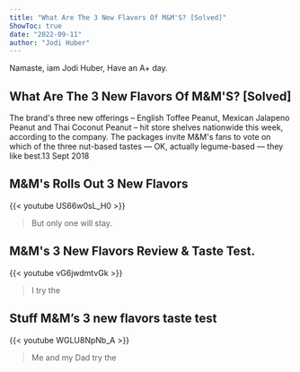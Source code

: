```yaml
---
title: "What Are The 3 New Flavors Of M&M'S? [Solved]"
ShowToc: true 
date: "2022-09-11"
author: "Jodi Huber" 
---
```


Namaste, iam Jodi Huber, Have an A+ day.
## What Are The 3 New Flavors Of M&M'S? [Solved]
 The brand's three new offerings – English Toffee Peanut, Mexican Jalapeno Peanut and Thai Coconut Peanut – hit store shelves nationwide this week, according to the company. The packages invite M&M's fans to vote on which of the three nut-based tastes — OK, actually legume-based — they like best.13 Sept 2018

## M&M's Rolls Out 3 New Flavors
{{< youtube US66w0sL_H0 >}}
>But only one will stay.

## M&M's 3 New Flavors Review & Taste Test.
{{< youtube vG6jwdmtvGk >}}
>I try the 

## Stuff    M&M’s 3 new flavors taste test
{{< youtube WGLU8NpNb_A >}}
>Me and my Dad try the 

